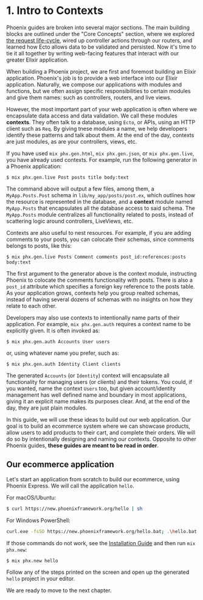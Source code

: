 # 1. Intro to Contexts

Phoenix guides are broken into several major sections. The main building blocks are outlined under the "Core Concepts" section, where we explored [the request life-cycle](request_lifecycle.html), wired up controller actions through our routers, and learned how Ecto allows data to be validated and persisted. Now it's time to tie it all together by writing web-facing features that interact with our greater Elixir application.

When building a Phoenix project, we are first and foremost building an Elixir application. Phoenix's job is to provide a web interface into our Elixir application. Naturally, we compose our applications with modules and functions, but we often assign specific responsibilities to certain modules and give them names: such as controllers, routers, and live views.

However, the most important part of your web application is often where we encapsulate data access and data validation. We call these modules **contexts**. They often talk to a database, using `Ecto`, or APIs, using an HTTP client such as `Req`. By giving tnese modules a name, we help developers identify these patterns and talk about them. At the end of the day, contexts are just modules, as are your controllers, views, etc.

If you have used `mix phx.gen.html`, `mix phx.gen.json`, or `mix phx.gen.live`, you have already used contexts. For example, run the following generator in a Phoenix application:

```console
$ mix phx.gen.live Post posts title body:text
```

The command above will output a few files, among them, a `MyApp.Posts.Post` schema in `lib/my_app/posts/post.ex`, which outlines how the resource is represented in the database, and a **context** module named `MyApp.Posts` that encapsulates all the database access to said schema. The `MyApp.Posts` module centralizes all functionality related to posts, instead of scattering logic around controllers, LiveViews, etc.

Contexts are also useful to nest resources. For example, if you are adding comments to your posts, you can colocate their schemas, since comments belongs to posts, like this:

```console
$ mix phx.gen.live Posts Comment comments post_id:references:posts body:text
```

The first argument to the generator above is the context module, instructing Phoenix to colocate the comments functionality with posts. There is also a `post_id` attribute which specifies a foreign key reference to the posts table. As your application grows, contexts help you group realted schemas, instead of having several dozens of schemas with no insights on how they relate to each other.

Developers may also use contexts to intentionally name parts of their application. For example, `mix phx.gen.auth` requires a context name to be explicitly given. It is often invoked as:

```console
$ mix phx.gen.auth Accounts User users
```

or, using whatever name you prefer, such as:

```console
$ mix phx.gen.auth Identity Client clients
```

The generated `Accounts` (or `Identity`) context will encapsulate all functionality for managing users (or clients) and their tokens. You could, if you wanted, name the context `Users` too, but given account/identity management has well defined name and boundary in most applications, giving it an explicit name makes its purposes clear. And, at the end of the day, they are just plain modules.

In this guide, we will use these ideas to build out our web application. Our goal is to build an ecommerce system where we can showcase products, allow users to add products to their cart, and complete their orders. We will do so by intentionally designing and naming our contexts. Opposite to other Phoenix guides, **these guides are meant to be read in order**.

## Our ecommerce application

Let's start an application from scratch to build our ecommerce, using Phoenix Express. We will call the application `hello`.

For macOS/Ubuntu:

```bash
$ curl https://new.phoenixframework.org/hello | sh
```

For Windows PowerShell:

```bash
curl.exe -fsSO https://new.phoenixframework.org/hello.bat; .\hello.bat
```

If those commands do not work, see the [Installation Guide](installation.html) and then run `mix phx.new`:

```console
$ mix phx.new hello
```

Follow any of the steps printed on the screen and open up the generated `hello` project in your editor.

We are ready to move to the next chapter.
